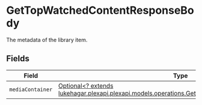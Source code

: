 # GetTopWatchedContentResponseBody

The metadata of the library item.


## Fields

| Field                                                                                                                                                               | Type                                                                                                                                                                | Required                                                                                                                                                            | Description                                                                                                                                                         |
| ------------------------------------------------------------------------------------------------------------------------------------------------------------------- | ------------------------------------------------------------------------------------------------------------------------------------------------------------------- | ------------------------------------------------------------------------------------------------------------------------------------------------------------------- | ------------------------------------------------------------------------------------------------------------------------------------------------------------------- |
| `mediaContainer`                                                                                                                                                    | [Optional<? extends lukehagar.plexapi.plexapi.models.operations.GetTopWatchedContentMediaContainer>](../../models/operations/GetTopWatchedContentMediaContainer.md) | :heavy_minus_sign:                                                                                                                                                  | N/A                                                                                                                                                                 |